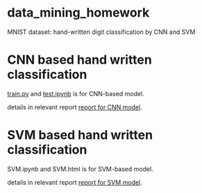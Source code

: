 # data_mining_homework
MNIST dataset: hand-written digit classification by CNN and SVM  
  
# CNN based hand written classification  
[train.py](./train.py) and [test.ipynb](./test.ipynb) is for CNN-based model.  
  
details in relevant report [report for CNN model](./1752919_祁好雨_CNN神经网络.pdf).
  
# SVM based hand written classification
SVM.ipynb and SVM.html is for SVM-based model.  
  
details in relevant report [report for SVM model](./1752919_祁好雨_SVM手写数字识别实验报告.pdf).
